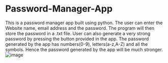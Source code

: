 # Password-Manager-App
This is a password manager app built using python. The user can enter the Website name, email address and the password. The program will then store the password in a .txt file. 
User can also generate a very strong password by pressing the button provided in the app. The password generated by the app has numbers(0-9), letters(a-z,A-Z) and all the symbols.
Hence the password generated by the app will be much stronger.
![image](https://user-images.githubusercontent.com/53186086/230379468-868b54cb-06df-4af6-a71d-d11f11c75e58.png)

